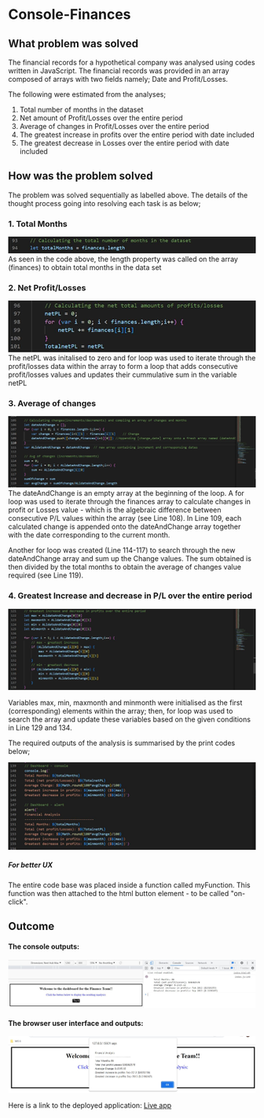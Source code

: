 # Console-Finances

## What problem was solved
The financial records for a hypothetical company was analysed using codes written in JavaScript. The financial records was provided in an array composed of arrays with two fields namely; Date and Profit/Losses.

The following were estimated from the analyses;
1. Total number of months in the dataset
2. Net amount of Profit/Losses over the entire period
3. Average of changes in Profit/Losses over the entire period
4. The greatest increase in profits over the entire period with date included
5. The greatest decrease in Losses over the entire period with date included


## How was the problem solved 
The problem was solved sequentially as labelled above. The details of the thought process going into resolving each task is as below; 

### 1. Total Months
![Total number of months in dataset](./assets/images/Months.JPG)
As seen in the code above, the length property was called on the array (finances) to obtain total months in the data set

### 2. Net Profit/Losses
![Net Profit/Losses](./assets/images/Net%20profit.JPG)
The netPL was initalised to zero and for loop was used to iterate through the profit/losses data within the array to form a loop that adds consecutive profit/losses values and updates their cummulative sum in the variable netPL

### 3. Average of changes 
![Average of changes](./assets/images/Average%20of%20changes.JPG)
The dateAndChange is an empty array at the beginning of the loop. A for loop was used to iterate through the finances array to calculate changes in profit or Losses value - which is the algebraic difference between consecutive P/L values within the array (see Line 108). In Line 109, each calculated change is appended onto the dateAndChange array together with the date corresponding to the current month. 

Another for loop was created (Line 114-117) to search through the new dateAndChange array and sum up the Change values. The sum obtained is then divided by the total months to obtain the average of changes value required (see Line 119). 

### 4. Greatest Increase and decrease in P/L over the entire period
![Greatest increase and decrease in profit and losses](./assets/images/Greatest%20increase%20and%20decrease%20in%20profit%20and%20losses.JPG)

Variables max, min, maxmonth and minmonth were initialised as the first (corresponding) elements within the array; then, for loop was used to search the array and update these variables based on the given conditions in Line 129 and 134. 

The required outputs of the analysis is summarised by the print codes below; 

![Outputs of the analysis](./assets/images/display.JPG)

##### For better UX
The entire code base was placed inside a function called myFunction. This function was then attached to the html button element - to be called "on-click". 


## Outcome 
#### The console outputs:
![Console outputs](./assets/images/Console%20print.JPG)

#### The browser user interface and outputs:
![Browser user interface and outputs](./assets/images/User%20interface.JPG)

Here is a link to the deployed application: [Live app](https://eugieno.github.io/Console-Finances/)